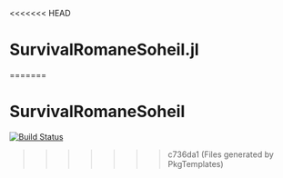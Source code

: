 <<<<<<< HEAD
# SurvivalRomaneSoheil.jl
=======
# SurvivalRomaneSoheil

[![Build Status](https://github.com/feronromane/Toto.jl/actions/workflows/CI.yml/badge.svg?branch=master)](https://github.com/feronromane/SurvivalRomaneSoheil.jl/actions/workflows/CI.yml?query=branch%3Amaster)
>>>>>>> c736da1 (Files generated by PkgTemplates)
